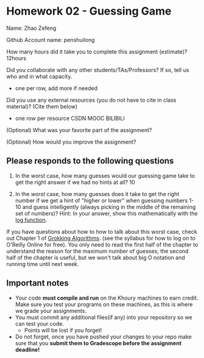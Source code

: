 # Homework 02 - Guessing Game

Name:
Zhao Zefeng

Github Account name: penshuilong

How many hours did it take you to complete this assignment (estimate)? 
12hours

Did you collaborate with any other students/TAs/Professors? If so, tell us who and in what capacity.  
- one per row, add more if needed


Did you use any external resources (you do not have to cite in class material)? (Cite them below)  
- one row per resource
CSDN
MOOC
BILIBILI

(Optional) What was your favorite part of the assignment? 

(Optional) How would you improve the assignment? 

## Please responds to the following questions

1. In the *worst* case, how many guesses would our guessing game take to get the right answer if we had no hints at all?
10




2. In the *worst* case, how many guesses does it take to get the right number if we get a hint of "higher or lower" when guessing numbers 1-10 and guess intelligently (always picking in the middle of the remaining set of numbers)?
Hint: In your answer, show this mathematically with the [log function](https://www.mathsisfun.com/algebra/logarithms.html).




If you have questions about how to how to talk about this worst case, check out Chapter 1 of [Grokking Algorithms](https://www.oreilly.com/library/view/grokking-algorithms/9781617292231/).  (see the syllabus for how to log on to O'Reilly Online for free). You only need to read the first half of the chapter to understand the reason for the maximum number of guesses; the second half of the chapter is useful, but we won't talk about big O notation and running time until next week. 

## Important notes

* Your code **must compile and run** on the Khoury machines to earn credit. Make sure you test your programs on these machines, as this is where we grade your assignments.
* You must commit any additional files(if any) into your repository so we can test your code.
  * Points will be lost if you forget!
* Do not forget, once you have pushed your changes to your repo make sure that you **submit them to Gradescope before the assignment deadline!**

